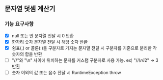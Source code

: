 ## 문자열 덧셈 계산기
### 기능 요구사항
- [x] null 또는 빈 문자열 전달 시 0 반환 
- [x] 한자리 숫자 문자열 전달 시 해당 숫자 반환
- [x]  쉼표(,) or 콜론(:)을 구분자로 가지는 문자열 전달 시 구분자를 기준으로 분리한 각 숫자의 합을 반환
- [ ] "//"와 "\n" 사이에 위치하는 문자를 커스텀 구분자로 사용 가능. ex) "//*\n1*2" -> 3 반환
- [ ] 숫자 이외의 값 또는 음수 전달 시 RuntimeException throw